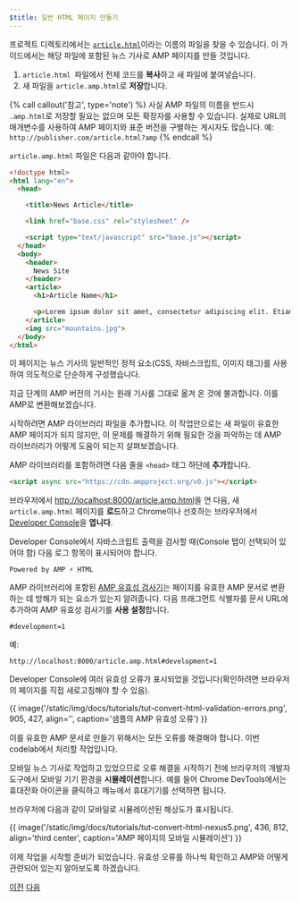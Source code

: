 ```yaml
---
$title: 일반 HTML 페이지 만들기
---
```


프로젝트 디렉토리에서는 [`article.html`](https://github.com/googlecodelabs/accelerated-mobile-pages-foundations/blob/master/article.html)이라는 이름의 파일을 찾을 수 있습니다. 이 가이드에서는 해당 파일에 포함된 뉴스 기사로 AMP 페이지를 만들 것입니다.

1.  `article.html `파일에서 전체 코드를 **복사**하고 새 파일에 붙여넣습니다.
2.  새 파일을 `article.amp.html`로 **저장**합니다.

{% call callout('참고', type='note') %}
사실 AMP 파일의 이름을 반드시 `.amp.html`로 저장할 필요는 없으며 모든 확장자를 사용할 수 있습니다. 실제로 URL의 매개변수를 사용하여 AMP 페이지와 표준 버전을 구별하는 게시자도 많습니다. 예: `http://publisher.com/article.html?amp`
{% endcall %}


`article.amp.html` 파일은 다음과 같아야 합니다.

```html
<!doctype html>
<html lang="en">
  <head>

    <title>News Article</title>

    <link href="base.css" rel="stylesheet" />

    <script type="text/javascript" src="base.js"></script>
  </head>
  <body>
    <header>
      News Site
    </header>
    <article>
      <h1>Article Name</h1>

      <p>Lorem ipsum dolor sit amet, consectetur adipiscing elit. Etiam egestas tortor sapien, non tristique ligula accumsan eu.</p>
    </article>
    <img src="mountains.jpg">
  </body>
</html>
```

이 페이지는 뉴스 기사의 일반적인 정적 요소(CSS, 자바스크립트, 이미지 태그)를 사용하여 의도적으로 단순하게 구성했습니다.

지금 단계의 AMP 버전의 기사는 원래 기사를 그대로 옮겨 온 것에 불과합니다. 이를 AMP로 변환해보겠습니다.

시작하려면 AMP 라이브러리 파일을 추가합니다.  이 작업만으로는 새 파일이 유효한 AMP 페이지가 되지 않지만, 이 문제를 해결하기 위해 필요한 것을 파악하는 데 AMP 라이브러리가 어떻게 도움이 되는지 살펴보겠습니다.

AMP 라이브러리를 포함하려면 다음 줄을 `<head>` 태그 하단에 **추가**합니다.

```html
<script async src="https://cdn.ampproject.org/v0.js"></script>
```

브라우저에서 [http://localhost:8000/article.amp.html](http://localhost:8000/article.amp.html)을 연 다음, 새 `article.amp.html` 페이지를 **로드**하고 Chrome이나 선호하는 브라우저에서 [Developer Console](https://developer.chrome.com/devtools/docs/console)을 **엽니다**.

Developer Console에서 자바스크립트 출력을 검사할 때(Console 탭이 선택되어 있어야 함) 다음 로그 항목이 표시되어야 합니다.

```text
Powered by AMP ⚡ HTML
```

AMP 라이브러리에 포함된 [AMP 유효성 검사기](https://www.ampproject.org/ko/docs/fundamentals/validate.html)는 페이지를 유효한 AMP 문서로 변환하는 데 방해가 되는 요소가 있는지 알려줍니다.  다음 프래그먼트 식별자를 문서 URL에 추가하여 AMP 유효성 검사기를 **사용 설정**합니다.

```text
#development=1
```

예:

```text
http://localhost:8000/article.amp.html#development=1
```

Developer Console에 여러 유효성 오류가 표시되었을 것입니다(확인하려면 브라우저의 페이지를 직접 새로고침해야 할 수 있음).

{{ image('/static/img/docs/tutorials/tut-convert-html-validation-errors.png', 905, 427, align='', caption='샘플의 AMP 유효성 오류') }}

이를 유효한 AMP 문서로 만들기 위해서는 모든 오류를 해결해야 합니다. 이번 codelab에서 처리할 작업입니다.

모바일 뉴스 기사로 작업하고 있었으므로 오류 해결을 시작하기 전에 브라우저의 개발자 도구에서 모바일 기기 환경을 **시뮬레이션**합니다.  예를 들어 Chrome DevTools에서는 휴대전화 아이콘을 클릭하고 메뉴에서 휴대기기를 선택하면 됩니다.

브라우저에 다음과 같이 모바일로 시뮬레이션된 해상도가 표시됩니다.

{{ image('/static/img/docs/tutorials/tut-convert-html-nexus5.png', 436, 812, align='third center', caption='AMP 페이지의 모바일 시뮬레이션') }}

이제 작업을 시작할 준비가 되었습니다. 유효성 오류를 하나씩 확인하고 AMP와 어떻게 관련되어 있는지 알아보도록 하겠습니다.

<div class="prev-next-buttons">
  <a class="button prev-button" href="/ko/docs/fundamentals/converting/setting-up.html"><span class="arrow-prev">이전</span></a>
  <a class="button next-button" href="/ko/docs/fundamentals/converting/resolving-errors.html"><span class="arrow-next">다음</span></a>
</div>

